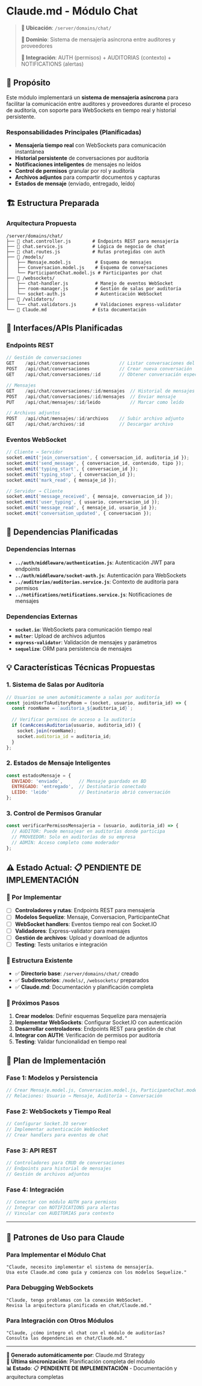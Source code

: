 # Claude.md - Módulo Chat

> **📍 Ubicación**: `/server/domains/chat/`
> 
> **🎯 Dominio**: Sistema de mensajería asíncrona entre auditores y proveedores
> 
> **🔗 Integración**: AUTH (permisos) + AUDITORIAS (contexto) + NOTIFICATIONS (alertas)

## 🎯 Propósito

Este módulo implementará un **sistema de mensajería asíncrona** para facilitar la comunicación entre auditores y proveedores durante el proceso de auditoría, con soporte para WebSockets en tiempo real y historial persistente.

### Responsabilidades Principales (Planificadas)
- **Mensajería tiempo real** con WebSockets para comunicación instantánea
- **Historial persistente** de conversaciones por auditoría
- **Notificaciones inteligentes** de mensajes no leídos
- **Control de permisos** granular por rol y auditoría
- **Archivos adjuntos** para compartir documentos y capturas
- **Estados de mensaje** (enviado, entregado, leído)

## 🏗️ Estructura Preparada

### Arquitectura Propuesta
```
/server/domains/chat/
├── 📄 chat.controller.js        # Endpoints REST para mensajería
├── 📄 chat.service.js           # Lógica de negocio de chat
├── 📄 chat.routes.js            # Rutas protegidas con auth
├── 📁 /models/
│   ├── Mensaje.model.js         # Esquema de mensajes
│   ├── Conversacion.model.js    # Esquema de conversaciones
│   └── ParticipanteChat.model.js # Participantes por chat
├── 📁 /websockets/
│   ├── chat-handler.js          # Manejo de eventos WebSocket
│   ├── room-manager.js          # Gestión de salas por auditoría
│   └── socket-auth.js           # Autenticación WebSocket
├── 📁 /validators/
│   └── chat.validators.js       # Validaciones express-validator
└── 📄 Claude.md                 # Esta documentación
```

## 🔌 Interfaces/APIs Planificadas

### Endpoints REST
```javascript
// Gestión de conversaciones
GET    /api/chat/conversaciones           // Listar conversaciones del usuario
POST   /api/chat/conversaciones           // Crear nueva conversación
GET    /api/chat/conversaciones/:id       // Obtener conversación específica

// Mensajes
GET    /api/chat/conversaciones/:id/mensajes  // Historial de mensajes
POST   /api/chat/conversaciones/:id/mensajes  // Enviar mensaje
PUT    /api/chat/mensajes/:id/leido           // Marcar como leído

// Archivos adjuntos
POST   /api/chat/mensajes/:id/archivos    // Subir archivo adjunto
GET    /api/chat/archivos/:id             // Descargar archivo
```

### Eventos WebSocket
```javascript
// Cliente → Servidor
socket.emit('join_conversation', { conversacion_id, auditoria_id });
socket.emit('send_message', { conversacion_id, contenido, tipo });
socket.emit('typing_start', { conversacion_id });
socket.emit('typing_stop', { conversacion_id });
socket.emit('mark_read', { mensaje_id });

// Servidor → Cliente
socket.emit('message_received', { mensaje, conversacion_id });
socket.emit('user_typing', { usuario, conversacion_id });
socket.emit('message_read', { mensaje_id, usuario_id });
socket.emit('conversation_updated', { conversacion });
```

## 🔗 Dependencias Planificadas

### Dependencias Internas
- **`../auth/middleware/authentication.js`**: Autenticación JWT para endpoints
- **`../auth/middleware/socket-auth.js`**: Autenticación para WebSockets
- **`../auditorias/auditorias.service.js`**: Contexto de auditoría para permisos
- **`../notifications/notifications.service.js`**: Notificaciones de mensajes

### Dependencias Externas
- **`socket.io`**: WebSockets para comunicación tiempo real
- **`multer`**: Upload de archivos adjuntos
- **`express-validator`**: Validación de mensajes y parámetros
- **`sequelize`**: ORM para persistencia de mensajes

## 💡 Características Técnicas Propuestas

### 1. **Sistema de Salas por Auditoría**
```javascript
// Usuarios se unen automáticamente a salas por auditoría
const joinUserToAuditoryRoom = (socket, usuario, auditoria_id) => {
  const roomName = `auditoria_${auditoria_id}`;
  
  // Verificar permisos de acceso a la auditoría
  if (canAccessAuditoria(usuario, auditoria_id)) {
    socket.join(roomName);
    socket.auditoria_id = auditoria_id;
  }
};
```

### 2. **Estados de Mensaje Inteligentes**
```javascript
const estadosMensaje = {
  ENVIADO: 'enviado',      // Mensaje guardado en BD
  ENTREGADO: 'entregado',  // Destinatario conectado
  LEIDO: 'leido'           // Destinatario abrió conversación
};
```

### 3. **Control de Permisos Granular**
```javascript
const verificarPermisosMensajeria = (usuario, auditoria_id) => {
  // AUDITOR: Puede mensajear en auditorías donde participa
  // PROVEEDOR: Solo en auditorías de su empresa
  // ADMIN: Acceso completo como moderador
};
```

## ⚠️ Estado Actual: 📋 PENDIENTE DE IMPLEMENTACIÓN

### 🔨 Por Implementar
- [ ] **Controladores y rutas**: Endpoints REST para mensajería
- [ ] **Modelos Sequelize**: Mensaje, Conversacion, ParticipanteChat
- [ ] **WebSocket handlers**: Eventos tiempo real con Socket.IO
- [ ] **Validadores**: Express-validator para mensajes
- [ ] **Gestión de archivos**: Upload y download de adjuntos
- [ ] **Testing**: Tests unitarios e integración

### 📁 Estructura Existente
- ✅ **Directorio base**: `/server/domains/chat/` creado
- ✅ **Subdirectorios**: `/models/`, `/websockets/` preparados
- ✅ **Claude.md**: Documentación y planificación completa

### 🎯 Próximos Pasos
1. **Crear modelos**: Definir esquemas Sequelize para mensajería
2. **Implementar WebSockets**: Configurar Socket.IO con autenticación
3. **Desarrollar controladores**: Endpoints REST para gestión de chat
4. **Integrar con AUTH**: Verificación de permisos por auditoría
5. **Testing**: Validar funcionalidad en tiempo real

## 🚀 Plan de Implementación

### Fase 1: Modelos y Persistencia
```javascript
// Crear Mensaje.model.js, Conversacion.model.js, ParticipanteChat.model.js
// Relaciones: Usuario → Mensaje, Auditoría → Conversación
```

### Fase 2: WebSockets y Tiempo Real
```javascript
// Configurar Socket.IO server
// Implementar autenticación WebSocket
// Crear handlers para eventos de chat
```

### Fase 3: API REST
```javascript
// Controladores para CRUD de conversaciones
// Endpoints para historial de mensajes
// Gestión de archivos adjuntos
```

### Fase 4: Integración
```javascript
// Conectar con módulo AUTH para permisos
// Integrar con NOTIFICATIONS para alertas
// Vincular con AUDITORIAS para contexto
```

---

## 🎯 Patrones de Uso para Claude

### Para Implementar el Módulo Chat
```
"Claude, necesito implementar el sistema de mensajería. 
Usa este Claude.md como guía y comienza con los modelos Sequelize."
```

### Para Debugging WebSockets
```
"Claude, tengo problemas con la conexión WebSocket. 
Revisa la arquitectura planificada en chat/Claude.md."
```

### Para Integración con Otros Módulos
```
"Claude, ¿cómo integro el chat con el módulo de auditorías? 
Consulta las dependencias en chat/Claude.md."
```

---

**📝 Generado automáticamente por**: Claude.md Strategy  
**🔄 Última sincronización**: Planificación completa del módulo  
**📊 Estado**: 📋 **PENDIENTE DE IMPLEMENTACIÓN** - Documentación y arquitectura completas
